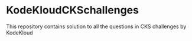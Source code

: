 # KodeKloudCKSchallenges
This repository contains solution to all the questions in CKS challenges by KodeKloud
